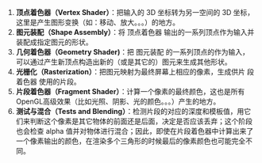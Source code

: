 1. **顶点着色器（Vertex Shader）**：把输入的 3D 坐标转为另一空间的 3D 坐标，这里是产生图形变换（如：移动、放大。。。）的地方。
2. **图元装配（Shape Assembly）**：将 顶点着色器 输出的一系列顶点作为输入并装配成指定图元的形状。
3. **几何着色器（Geometry Shader)**：把 图元装配 的一系列顶点的作为输入，可以通过产生新顶点构造出新的（或是其它的）图元来生成其他形状。
4. **光栅化（Rasterization）**：把图元映射为最终屏幕上相应的像素，生成供片 段着色器 使用的片段。
5. **片段着色器（Fragment Shader）**：计算一个像素的最终颜色，这也是所有OpenGL高级效果（比如光照、阴影、光的颜色。。。）产生的地方。
6. **测试与混合（Tests and Blending）**：检测片段的对应的深度和模板值，用它们来判断这个像素是其它物体的前面还是后面，决定是否应该丢弃；这个阶段也会检查 alpha 值并对物体进行混合；因此，即使在片段着色器中计算出来了一个像素输出的颜色，在渲染多个三角形的时候最后的像素颜色也可能完全不同。